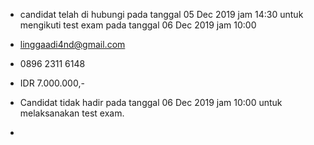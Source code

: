 - candidat telah di hubungi pada tanggal 05 Dec 2019 jam 14:30 untuk mengikuti test exam pada tanggal 06 Dec 2019 jam 10:00

- linggaadi4nd@gmail.com

- 0896 2311 6148

- IDR 7.000.000,-

- Candidat tidak hadir pada tanggal 06 Dec 2019 jam 10:00 untuk melaksanakan test exam.

- 
